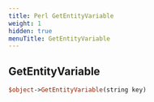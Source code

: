 ```yaml
---
title: Perl GetEntityVariable
weight: 1
hidden: true
menuTitle: GetEntityVariable
---
```

## GetEntityVariable
```perl
$object->GetEntityVariable(string key)
```